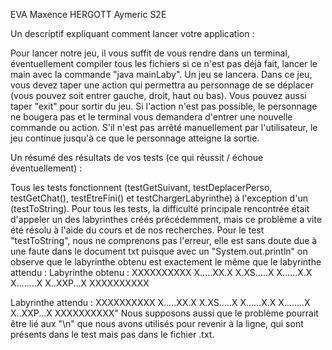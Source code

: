 EVA Maxence
HERGOTT Aymeric
S2E

Un descriptif expliquant comment lancer votre application :

Pour lancer notre jeu, il vous suffit de vous rendre dans un terminal, éventuellement compiler tous les fichiers si ce n'est pas déjà fait, lancer le main avec la commande "java mainLaby". Un jeu se lancera. Dans ce jeu, vous devez taper une action qui permettra au personnage de se déplacer (vous pouvez soit entrer gauche, droit, haut ou bas). Vous pouvez aussi taper "exit" pour sortir du jeu. Si l'action n'est pas possible, le personnage ne bougera pas et le terminal vous demandera d'entrer une nouvelle commande ou action. S'il n'est pas arrêté manuellement par l'utilisateur, le jeu continue jusqu'à ce que le personnage atteigne la sortie.

Un résumé des résultats de vos tests (ce qui réussit / échoue éventuellement) :

Tous les tests fonctionnent (testGetSuivant, testDeplacerPerso, testGetChat(), testEtreFini() et testChargerLabyrinthe) à l'exception d'un (testToString). Pour tous les tests, la difficulté principale rencontrée était d'appeler un des labyrinthes créés précédemment, mais ce problème a vite été résolu à l'aide du cours et de nos recherches. Pour le test "testToString", nous ne comprenons pas l'erreur, elle est sans doute due à une faute dans le document txt puisque avec un "System.out.println" on observe que le labyrinthe obtenu est exactement le même que le labyrinthe attendu :
Labyrinthe obtenu :
XXXXXXXXXX
X.....XX.X
X.XS.....X
X......X.X
X........X
X..XXP...X
XXXXXXXXXX

Labyrinthe attendu :
XXXXXXXXXX
X.....XX.X
X.XS.....X
X......X.X
X........X
X..XXP...X
XXXXXXXXXX"
Nous supposons aussi que le problème pourrait être lié aux "\n" que nous avons utilisés pour revenir à la ligne, qui sont présents dans le test mais pas dans le fichier .txt.
